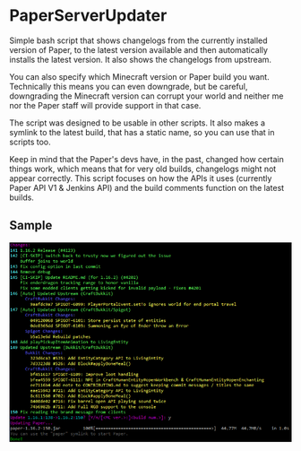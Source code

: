 # PaperServerUpdater
Simple bash script that shows changelogs from the currently installed version of Paper, to the latest version available and then automatically installs the latest version.
It also shows the changelogs from upstream.

You can also specify which Minecraft version or Paper build you want. Technically this means you can even downgrade, but be careful, downgrading the Minecraft version can corrupt your world and neither me nor the Paper staff will provide support in that case.

The script was designed to be usable in other scripts. It also makes a symlink to the latest build, that has a static name, so you can use that in scripts too.

Keep in mind that the Paper's devs have, in the past, changed how certain things work, which means that for very old builds, changelogs might not appear correctly. This script focuses on how the APIs it uses (currently Paper API V1 & Jenkins API) and the build comments function on the latest builds.

## Sample ##
![Image showing the script at work](https://raw.githubusercontent.com/811Alex/PaperServerUpdater/master/sample.png)
